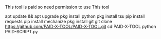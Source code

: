  This tool is paid so need permission to use
This tool

apt update && apt upgrade
pkg install python 
pkg install tsu
pip install requests
pip install mechanize
pkg install git 
git clone https://github.com/PAID-X-TOOL/PAID-X-TOOL.git
cd PAID-X-TOOL
python PAID-SCRIPT.py

